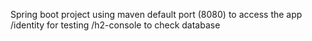 Spring boot project using maven
default port (8080) to access the app
/identity for testing
/h2-console to check database
